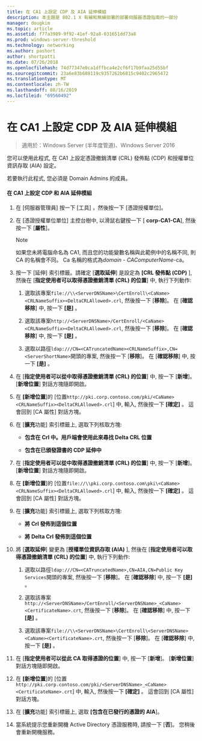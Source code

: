 ```yaml
---
title: 在 CA1 上設定 CDP 及 AIA 延伸模組
description: 本主題是 802.1 X 有線和無線部署的部署伺服器憑證指南的一部分
manager: dougkim
ms.topic: article
ms.assetid: f77a3989-9f92-41ef-92a8-031651dd73a8
ms.prod: windows-server-threshold
ms.technology: networking
ms.author: pashort
author: shortpatti
ms.date: 07/26/2018
ms.openlocfilehash: 74d77347e0ca1dffbca4e2cf6f17b9faa25d55bf
ms.sourcegitcommit: 23a6e83b688119c9357262b6815c9402c2965472
ms.translationtype: MT
ms.contentlocale: zh-TW
ms.lasthandoff: 08/16/2019
ms.locfileid: "69560492"
---
```

# <a name="configure-the-cdp-and-aia-extensions-on-ca1"></a>在 CA1 上設定 CDP 及 AIA 延伸模組

>適用於：Windows Server (半年度管道)、Windows Server 2016

您可以使用此程式, 在 CA1 上設定憑證撤銷清單 (CRL) 發佈點 (CDP) 和授權單位資訊存取 (AIA) 設定。  
  
若要執行此程式, 您必須是 Domain Admins 的成員。  
  
#### <a name="to-configure-the-cdp-and-aia-extensions-on-ca1"></a>在 CA1 上設定 CDP 和 AIA 延伸模組  
  
1.  在 [伺服器管理員] 按一下 [工具] ，然後按一下 [憑證授權單位]。  
  
2.  在 [憑證授權單位單位] 主控台樹中, 以滑鼠右鍵按一下 [ **corp-CA1-CA**], 然後按一下 [**屬性**]。  
  
    > [!NOTE]  
    > 如果您未將電腦命名為 CA1, 而且您的功能變數名稱與此範例中的名稱不同, 則 CA 的名稱會不同。 Ca 名稱的格式為*domain* - *CAComputerName*-ca。  
  
3.  按一下 [延伸] 索引標籤。請確定 [**選取延伸**] 是設定為 **[CRL 發佈點 (CDP)** ], 然後在 [**指定使用者可以取得憑證撤銷清單 (CRL) 的位置**] 中, 執行下列動作:  
  
    1.  選取該專案`file://\\<ServerDNSName>\CertEnroll\<CaName><CRLNameSuffix><DeltaCRLAllowed>.crl`, 然後按一下 [**移除**]。 在 [**確認移除**] 中, 按一下 **[是]** 。  
  
    2.  選取該專案`http://<ServerDNSName>/CertEnroll/<CaName><CRLNameSuffix><DeltaCRLAllowed>.crl`, 然後按一下 [**移除**]。 在 [**確認移除**] 中, 按一下 **[是]** 。  
  
    3.  選取以路徑`ldap:///CN=<CATruncatedName><CRLNameSuffix>,CN=<ServerShortName>`開頭的專案, 然後按一下 [**移除**]。 在 [**確認移除**] 中, 按一下 **[是]** 。  
  
4.  在 [**指定使用者可以從中取得憑證撤銷清單 (CRL) 的位置**] 中, 按一下 [**新增**]。 [**新增位置**] 對話方塊隨即開啟。  
  
5.  在 **[新增位置**]的 [位置`http://pki.corp.contoso.com/pki/<CaName><CRLNameSuffix><DeltaCRLAllowed>.crl`] 中, 輸入, 然後按一下 **[確定]** 。 這會回到 [CA 屬性] 對話方塊。  
  
6.  在 [**擴充**功能] 索引標籤上, 選取下列核取方塊:  
  
    -   **包含在 Crl 中。用戶端會使用此來尋找 Delta CRL 位置**  
  
    -   **包含在已頒發證書的 CDP 延伸中**  
  
7.  在 [**指定使用者可以從中取得憑證撤銷清單 (CRL) 的位置**] 中, 按一下 [**新增**]。 [**新增位置**] 對話方塊隨即開啟。  
  
8.  在 **[新增位置**]的 [位置`file://\\pki.corp.contoso.com\pki\<CaName><CRLNameSuffix><DeltaCRLAllowed>.crl`] 中, 輸入, 然後按一下 **[確定]** 。 這會回到 [CA 屬性] 對話方塊。  
  
9. 在 [**擴充**功能] 索引標籤上, 選取下列核取方塊:  
  
    -   **將 Crl 發佈到這個位置**  
  
    -   **將 Delta Crl 發佈到這個位置**  
  
10. 將 [**選取延伸**] 變更為 [**授權單位資訊存取 (AIA)** ], 然後在 [**指定使用者可以取得憑證撤銷清單 (CRL) 的位置**] 中, 執行下列動作:  
  
    1.  選取以路徑`ldap:///CN=<CATruncatedName>,CN=AIA,CN=Public Key Services`開頭的專案, 然後按一下 [**移除**]。 在 [**確認移除**] 中, 按一下 **[是]** 。  
  
    2.  選取該專案`http://<ServerDNSName>/CertEnroll/<ServerDNSName>_<CaName><CertificateName>.crt`, 然後按一下 [**移除**]。 在 [**確認移除**] 中, 按一下 **[是]** 。  
  
    3.  選取該專案`file://\\<ServerDNSName>\CertEnroll\<ServerDNSName><CaName><CertificateName>.crt`, 然後按一下 [**移除**]。 在 [**確認移除**] 中, 按一下 **[是]** 。  
  
11. 在 [**指定使用者可以從此 CA 取得憑證的位置**] 中, 按一下 [**新增**]。 [**新增位置**] 對話方塊隨即開啟。  
  
12. 在 **[新增位置**]的 [位置`http://pki.corp.contoso.com/pki/<ServerDNSName>_<CaName><CertificateName>.crt`] 中, 輸入, 然後按一下 **[確定]** 。 這會回到 [CA 屬性] 對話方塊。  
  
13. 在 [**擴充**功能] 索引標籤上, 選取 **[包含在已發行的憑證的 AIA**]。  
  
14. 當系統提示您重新開機 Active Directory 憑證服務時, 請按一下 [**否**]。 您稍後會重新開機服務。  
  

